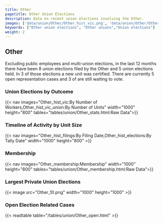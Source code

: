```yaml
---
title: Other
pagetitle: Other Union Elections
description: Data on recent union elections involving the Other.
images: ['data/union/Other/Other_hist_vic.png', 'data/union/Other/Other_hist_size.png', 'data/union/Other/Other_10.png']
keywords: ["Other union elections", "Other unions","Union elections"]
weight: 2
---
```

##  Other

Excluding public employees and multi-union elections, in the last 12 months there have been 8 union elections filed by the Other and 5 union elections held. In 3 of those elections a new unit was certified. There are currently 5 open representation cases and 3 of are still waiting to vote.

### Union Elections by Outcome
{{< nav images="Other_hist_vic:By Number of Workers,Other_hist_vic_union:By Number of Units" width="1000" height="800" tables="tables/union/Other_stats.html:Raw Data">}}

### Timeline of Activity by Unit Size
{{< nav images="Other_hist_filings:By Filing Date,Other_hist_elections:By Tally Date" width="1000" height="800" >}}

### Membership
{{< nav images="Other_membership:Membership" width="1000" height="800" tables="tables/union/Other_membership.html:Raw Data">}}

### Largest Private Union Elections
{{< image src="Other_10.png" width="1000" height="1000"  >}}

### Open Election Related Cases
{{< readtable table="/tables/union/Other_open.html" >}}

